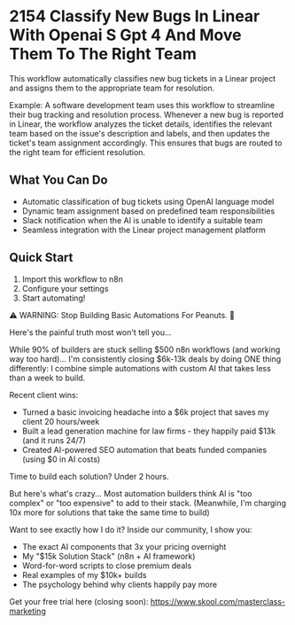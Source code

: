 # 2154 Classify New Bugs In Linear With Openai S Gpt 4 And Move Them To The Right Team

This workflow automatically classifies new bug tickets in a Linear project and assigns them to the appropriate team for resolution.

Example: A software development team uses this workflow to streamline their bug tracking and resolution process. Whenever a new bug is reported in Linear, the workflow analyzes the ticket details, identifies the relevant team based on the issue's description and labels, and then updates the ticket's team assignment accordingly. This ensures that bugs are routed to the right team for efficient resolution.

## What You Can Do
- Automatic classification of bug tickets using OpenAI language model
- Dynamic team assignment based on predefined team responsibilities
- Slack notification when the AI is unable to identify a suitable team
- Seamless integration with the Linear project management platform

## Quick Start
1. Import this workflow to n8n
2. Configure your settings
3. Start automating!

⚠️ WARNING: Stop Building Basic Automations For Peanuts. 🚫

Here's the painful truth most won't tell you...

While 90% of builders are stuck selling $500 n8n workflows (and working way too hard)...
I'm consistently closing $6k-13k deals by doing ONE thing differently:
I combine simple automations with custom AI that takes less than a week to build.

Recent client wins:
* Turned a basic invoicing headache into a $6k project that saves my client 20 hours/week
* Built a lead generation machine for law firms - they happily paid $13k (and it runs 24/7)
* Created AI-powered SEO automation that beats funded companies (using $0 in AI costs)

Time to build each solution? Under 2 hours.

But here's what's crazy...
Most automation builders think AI is "too complex" or "too expensive" to add to their stack.
(Meanwhile, I'm charging 10x more for solutions that take the same time to build)

Want to see exactly how I do it?
Inside our community, I show you:
* The exact AI components that 3x your pricing overnight
* My "$15k Solution Stack" (n8n + AI framework)
* Word-for-word scripts to close premium deals
* Real examples of my $10k+ builds
* The psychology behind why clients happily pay more

Get your free trial here (closing soon): https://www.skool.com/masterclass-marketing
